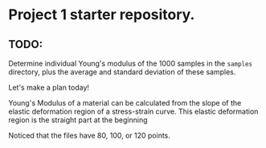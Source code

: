 # Project 1 starter repository.

## TODO:
Determine individual Young's modulus of the 1000 samples in the `samples` directory, plus the average and standard deviation of these samples.


Let's make a plan today!

Young's Modulus of a material can be calculated from the slope of the elastic deformation region of a  stress-strain curve. This elastic deformation region is the straight part at the beginning

Noticed that the files have 80, 100, or 120 points. 
